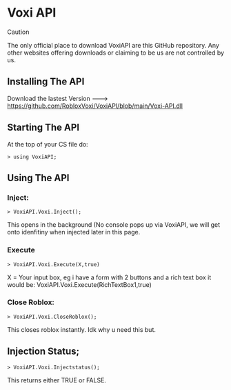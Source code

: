 # Voxi API


> [!CAUTION]
> The only official place to download VoxiAPI are this GitHub repository. Any other websites offering downloads or claiming to be us are not controlled by us.


 ## Installing The API

Download the lastest Version ---> https://github.com/RobloxVoxi/VoxiAPI/blob/main/Voxi-API.dll
## Starting The API
At the top of your CS file do:
```
> using VoxiAPI;
```
## Using The API
### Inject:
```
> VoxiAPI.Voxi.Inject(); 
```
This opens in the background (No console pops up via VoxiAPI, we will get onto idenfitiny when injected later in this page.

### Execute
```
> VoxiAPI.Voxi.Execute(X,true)
```
X = Your input box, eg i have a form with 2 buttons and a rich text box it would be: VoxiAPI.Voxi.Execute(RichTextBox1,true)  

### Close Roblox:
```
> VoxiAPI.Voxi.CloseRoblox();
```
This closes roblox instantly. Idk why u need this but.


## Injection Status;
```
> VoxiAPI.Voxi.Injectstatus();  
```
This returns either TRUE or FALSE.
